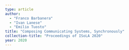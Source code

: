 ```yaml
---
type: article
author:
  - "Franco Barbanera"
  - "Ivan Lanese"
  - "Emilio Tuosto"
title: "Composing Communicating Systems, Synchronously"
collection-title: "Proceedings of ISoLA 2020"
year: 2020
---
```

